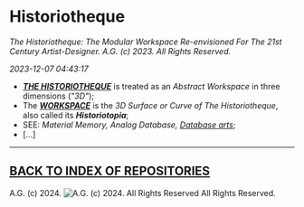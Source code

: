 # Historiotheque
*The Historiotheque: The Modular Workspace Re-envisioned For The 21st Century Artist-Designer. A.G. (c) 2023. All Rights Reserved.*

*2023-12-07 04:43:17*

* [__*THE HISTORIOTHEQUE*__](https://historiotheque.ca/) is treated as an *Abstract Workspace* in three dimensions (*"3D"*);
* The [__*WORKSPACE*__](https://medium.com/design-science/workspace-906aded7edb2) is the *3D Surface or Curve of The Historiotheque*, also called its __*Historiotopia*__;
* SEE: *Material Memory, Analog Database, [Database arts](https://databasearts.blogspot.com/)*;
* [...]

- - - - - - - - -

## [BACK TO INDEX OF REPOSITORIES](https://github.com/antiface/Index)

A.G. (c) 2024. ![A.G. (c) 2024. All Rights Reserved](https://historiotheque.files.wordpress.com/2016/11/ag_signature_official_2015_50px_cropped.jpg) All Rights Reserved.
